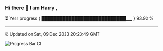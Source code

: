 ### Hi there 👋 I am Harry , 

⏳ Year progress { ████████████████████████████▁▁ } 93.93 %

---

⏰ Updated on Sat, 09 Dec 2023 20:23:49 GMT

![Progress Bar CI](https://github.com/duykhang68/duykhang68/workflows/Progress%20Bar%20CI/badge.svg)
